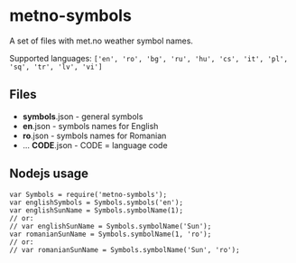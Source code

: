 # metno-symbols

A set of files with met.no weather symbol names.

Supported languages: `['en', 'ro', 'bg', 'ru', 'hu', 'cs', 'it', 'pl', 'sq', 'tr', 'lv', 'vi']`

## Files

- **symbols**.json - general symbols
- **en**.json - symbols names for English
- **ro**.json - symbols names for Romanian
- ... **CODE**.json - CODE = language code


## Nodejs usage
```
var Symbols = require('metno-symbols');
var englishSymbols = Symbols.symbols('en');
var englishSunName = Symbols.symbolName(1);
// or:
// var englishSunName = Symbols.symbolName('Sun');
var romanianSunName = Symbols.symbolName(1, 'ro');
// or:
// var romanianSunName = Symbols.symbolName('Sun', 'ro');
```
